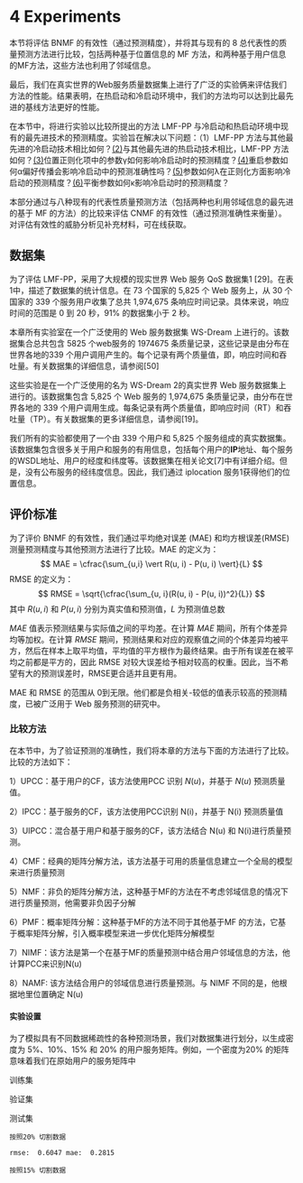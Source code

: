 # 4 Experiments

本节将评估 BNMF 的有效性（通过预测精度），并将其与现有的 8 总代表性的质量预测方法进行比较，包括两种基于位置信息的 MF 方法，和两种基于用户信息的MF方法，这些方法也利用了邻域信息。



最后，我们在真实世界的Web服务质量数据集上进行了广泛的实验俩来评估我们方法的性能。结果表明，在热启动和冷启动环境中，我们的方法均可以达到比最先进的基线方法更好的性能。



在本节中，将进行实验以比较所提出的方法 LMF-PP 与冷启动和热启动环境中现有的最先进技术的预测精度。实验旨在解决以下问题：（1）LMF-PP 方法与其他最先进的冷启动技术相比如何？[(2)](https://ieeexplore.ieee.org/abstract/document/#deqn2)与其他最先进的热启动技术相比，LMF-PP 方法如何？[(3)](https://ieeexplore.ieee.org/abstract/document/#deqn3)位置正则化项中的参数γ如何影响冷启动时的预测精度？[(4)](https://ieeexplore.ieee.org/abstract/document/#deqn4)重启参数如何α偏好传播会影响冷启动中的预测准确性吗？[(5)](https://ieeexplore.ieee.org/abstract/document/#deqn5)参数如何λ在正则化方面影响冷启动的预测精度？[(6)](https://ieeexplore.ieee.org/abstract/document/#deqn6)平衡参数如何κ影响冷启动时的预测精度？



本部分通过与八种现有的代表性质量预测方法（包括两种也利用邻域信息的最先进的基于 MF 的方法）的比较来评估 CNMF 的有效性（通过预测准确性来衡量）。对评估有效性的威胁分析见补充材料，可在线获取。

## 数据集

为了评估 LMF-PP，采用了大规模的现实世界 Web 服务 QoS 数据集1 [29]。在表 1中，描述了数据集的统计信息。在 73 个国家的 5,825 个 Web 服务上，从 30 个国家的 339 个服务用户收集了总共 1,974,675 条响应时间记录。具体来说，响应时间的范围是 0 到 20 秒，91% 的数据集小于 2 秒。



本章所有实验室在一个广泛使用的 Web 服务数据集 WS-Dream 上进行的。该数据集合总共包含 5825 个web服务的 1974675 条质量记录，这些记录是由分布在世界各地的339 个用户调用产生的。每个记录有两个质量值，即，响应时间和吞吐量。有关数据集的详细信息，请参阅[50]



这些实验是在一个广泛使用的名为 WS-Dream 2的真实世界 Web 服务数据集上进行的。该数据集包含 5,825 个 Web 服务的 1,974,675 条质量记录，由分布在世界各地的 339 个用户调用生成。每条记录有两个质量值，即响应时间（RT）和吞吐量（TP）。有关数据集的更多详细信息，请参阅[19]。



我们所有的实验都使用了一个由 339 个用户和 5,825 个服务组成的真实数据集。该数据集包含很多关于用户和服务的有用信息，包括每个用户的**IP**地址、每个服务的WSDL地址、用户的经度和纬度等。该数据集在相关论文[7]中有详细介绍。但是，没有公布服务的经纬度信息。因此，我们通过 iplocation 服务1获得他们的位置信息。

## 评价标准

为了评价 BNMF 的有效性，我们通过平均绝对误差 (MAE) 和均方根误差(RMSE) 测量预测精度与其他预测方法进行了比较。MAE 的定义为：
$$
MAE = \cfrac{\sum_{u,i} \vert R(u, i) - P(u, i) \vert}{L}
$$
RMSE 的定义为：
$$
RMSE = \sqrt{\cfrac{\sum_{u, i}(R(u, i) - P(u, i))^2}{L}}
$$
其中 $R(u, i)$ 和 $P(u, i)$ 分别为真实值和预测值，$L$ 为预测值总数

$MAE$ 值表示预测结果与实际值之间的平均差。在计算 $MAE$ 期间，所有个体差异均等加权。在计算 $RMSE$ 期间，预测结果和对应的观察值之间的个体差异均被平方，然后在样本上取平均值，平均值的平方根作为最终结果。由于所有误差在被平均之前都是平方的，因此 RMSE 对较大误差给予相对较高的权重。因此，当不希望有大的预测误差时，RMSE更合适并且更有用。

MAE 和 RMSE 的范围从 0到无限。他们都是负相关-较低的值表示较高的预测精度，已被广泛用于 Web 服务预测的研究中。



### 比较方法

在本节中，为了验证预测的准确性，我们将本章的方法与下面的方法进行了比较。比较的方法如下：

1）UPCC：基于用户的CF，该方法使用PCC 识别 $N(u)$，并基于 $N(u)$ 预测质量值。

2）IPCC：基于服务的CF，该方法使用PCC识别 N(i)，并基于 N(i) 预测质量值

3）UIPCC：混合基于用户和基于服务的CF，该方法结合 N(u) 和 N(i)进行质量预测。

4）CMF：经典的矩阵分解方法，该方法基于可用的质量信息建立一个全局的模型来进行质量预测

5）NMF：非负的矩阵分解方法，这种基于MF的方法在不考虑邻域信息的情况下进行质量预测，他需要非负因子分解

6）PMF：概率矩阵分解：这种基于MF的方法不同于其他基于MF 的方法，它基于概率矩阵分解，引入概率模型来进一步优化矩阵分解模型

7）NIMF：该方法是第一个在基于MF的质量预测中结合用户邻域信息的方法，他计算PCC来识别N(u)

8）NAMF: 该方法结合用户的邻域信息进行质量预测。与 NIMF 不同的是，他根据地里位置确定 N(u)



#### 实验设置

为了模拟具有不同数据稀疏性的各种预测场景，我们对数据集进行划分，以生成密度为 5%、10%、15% 和 20% 的用户服务矩阵。例如，一个密度为20% 的矩阵意味着我们在原始用户的服务矩阵中



训练集 

验证集

测试集



```
按照20% 切割数据

rmse:  0.6047 mae:  0.2815
```



```
按照15% 切割数据


```



